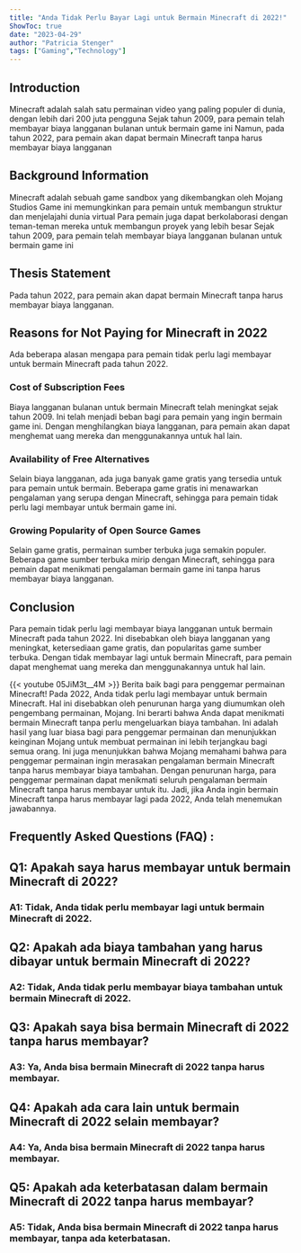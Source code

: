 ```yaml
---
title: "Anda Tidak Perlu Bayar Lagi untuk Bermain Minecraft di 2022!"
ShowToc: true 
date: "2023-04-29"
author: "Patricia Stenger" 
tags: ["Gaming","Technology"]
---
```

## Introduction
Minecraft adalah salah satu permainan video yang paling populer di dunia, dengan lebih dari 200 juta pengguna Sejak tahun 2009, para pemain telah membayar biaya langganan bulanan untuk bermain game ini Namun, pada tahun 2022, para pemain akan dapat bermain Minecraft tanpa harus membayar biaya langganan 

## Background Information
Minecraft adalah sebuah game sandbox yang dikembangkan oleh Mojang Studios Game ini memungkinkan para pemain untuk membangun struktur dan menjelajahi dunia virtual Para pemain juga dapat berkolaborasi dengan teman-teman mereka untuk membangun proyek yang lebih besar Sejak tahun 2009, para pemain telah membayar biaya langganan bulanan untuk bermain game ini 

## Thesis Statement
Pada tahun 2022, para pemain akan dapat bermain Minecraft tanpa harus membayar biaya langganan. 

## Reasons for Not Paying for Minecraft in 2022
Ada beberapa alasan mengapa para pemain tidak perlu lagi membayar untuk bermain Minecraft pada tahun 2022. 

### Cost of Subscription Fees
Biaya langganan bulanan untuk bermain Minecraft telah meningkat sejak tahun 2009. Ini telah menjadi beban bagi para pemain yang ingin bermain game ini. Dengan menghilangkan biaya langganan, para pemain akan dapat menghemat uang mereka dan menggunakannya untuk hal lain. 

### Availability of Free Alternatives
Selain biaya langganan, ada juga banyak game gratis yang tersedia untuk para pemain untuk bermain. Beberapa game gratis ini menawarkan pengalaman yang serupa dengan Minecraft, sehingga para pemain tidak perlu lagi membayar untuk bermain game ini. 

### Growing Popularity of Open Source Games
Selain game gratis, permainan sumber terbuka juga semakin populer. Beberapa game sumber terbuka mirip dengan Minecraft, sehingga para pemain dapat menikmati pengalaman bermain game ini tanpa harus membayar biaya langganan. 

## Conclusion
Para pemain tidak perlu lagi membayar biaya langganan untuk bermain Minecraft pada tahun 2022. Ini disebabkan oleh biaya langganan yang meningkat, ketersediaan game gratis, dan popularitas game sumber terbuka. Dengan tidak membayar lagi untuk bermain Minecraft, para pemain dapat menghemat uang mereka dan menggunakannya untuk hal lain.

{{< youtube 05JiM3t__4M >}} 
Berita baik bagi para penggemar permainan Minecraft! Pada 2022, Anda tidak perlu lagi membayar untuk bermain Minecraft. Hal ini disebabkan oleh penurunan harga yang diumumkan oleh pengembang permainan, Mojang. Ini berarti bahwa Anda dapat menikmati bermain Minecraft tanpa perlu mengeluarkan biaya tambahan. Ini adalah hasil yang luar biasa bagi para penggemar permainan dan menunjukkan keinginan Mojang untuk membuat permainan ini lebih terjangkau bagi semua orang. Ini juga menunjukkan bahwa Mojang memahami bahwa para penggemar permainan ingin merasakan pengalaman bermain Minecraft tanpa harus membayar biaya tambahan. Dengan penurunan harga, para penggemar permainan dapat menikmati seluruh pengalaman bermain Minecraft tanpa harus membayar untuk itu. Jadi, jika Anda ingin bermain Minecraft tanpa harus membayar lagi pada 2022, Anda telah menemukan jawabannya.

## Frequently Asked Questions (FAQ) :
<h2>Q1: Apakah saya harus membayar untuk bermain Minecraft di 2022?</h2>

<h3>A1: Tidak, Anda tidak perlu membayar lagi untuk bermain Minecraft di 2022.</h3>

<h2>Q2: Apakah ada biaya tambahan yang harus dibayar untuk bermain Minecraft di 2022?</h2>

<h3>A2: Tidak, Anda tidak perlu membayar biaya tambahan untuk bermain Minecraft di 2022.</h3>

<h2>Q3: Apakah saya bisa bermain Minecraft di 2022 tanpa harus membayar?</h2>

<h3>A3: Ya, Anda bisa bermain Minecraft di 2022 tanpa harus membayar.</h3>

<h2>Q4: Apakah ada cara lain untuk bermain Minecraft di 2022 selain membayar?</h2>

<h3>A4: Ya, Anda bisa bermain Minecraft di 2022 tanpa harus membayar.</h3>

<h2>Q5: Apakah ada keterbatasan dalam bermain Minecraft di 2022 tanpa harus membayar?</h2>

<h3>A5: Tidak, Anda bisa bermain Minecraft di 2022 tanpa harus membayar, tanpa ada keterbatasan.</h3>



